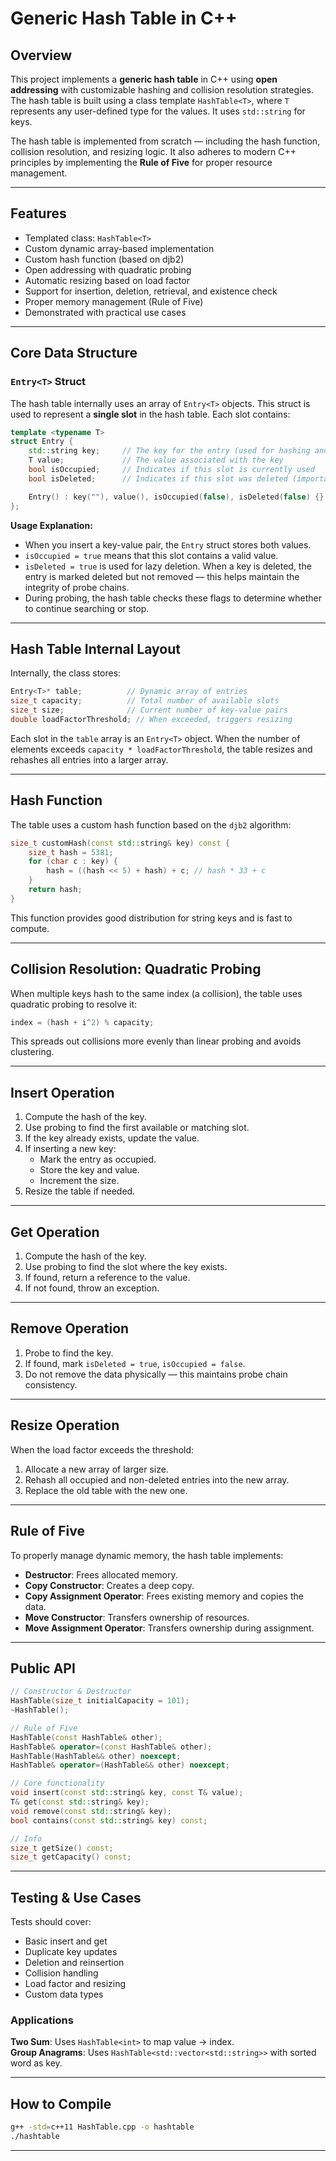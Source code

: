 # Generic Hash Table in C++

## Overview

This project implements a **generic hash table** in C++ using **open addressing** with customizable hashing and collision resolution strategies. The hash table is built using a class template `HashTable<T>`, where `T` represents any user-defined type for the values. It uses `std::string` for keys.

The hash table is implemented from scratch — including the hash function, collision resolution, and resizing logic. It also adheres to modern C++ principles by implementing the **Rule of Five** for proper resource management.

---

## Features

- Templated class: `HashTable<T>`
- Custom dynamic array-based implementation
- Custom hash function (based on djb2)
- Open addressing with quadratic probing
- Automatic resizing based on load factor
- Support for insertion, deletion, retrieval, and existence check
- Proper memory management (Rule of Five)
- Demonstrated with practical use cases

---

## Core Data Structure

### `Entry<T>` Struct

The hash table internally uses an array of `Entry<T>` objects. This struct is used to represent a **single slot** in the hash table. Each slot contains:

```cpp
template <typename T>
struct Entry {
    std::string key;     // The key for the entry (used for hashing and lookup)
    T value;             // The value associated with the key
    bool isOccupied;     // Indicates if this slot is currently used
    bool isDeleted;      // Indicates if this slot was deleted (important for open addressing)

    Entry() : key(""), value(), isOccupied(false), isDeleted(false) {}
};
```

**Usage Explanation:**

- When you insert a key-value pair, the `Entry` struct stores both values.
- `isOccupied = true` means that this slot contains a valid value.
- `isDeleted = true` is used for lazy deletion. When a key is deleted, the entry is marked deleted but not removed — this helps maintain the integrity of probe chains.
- During probing, the hash table checks these flags to determine whether to continue searching or stop.

---

## Hash Table Internal Layout

Internally, the class stores:

```cpp
Entry<T>* table;          // Dynamic array of entries
size_t capacity;          // Total number of available slots
size_t size;              // Current number of key-value pairs
double loadFactorThreshold; // When exceeded, triggers resizing
```

Each slot in the `table` array is an `Entry<T>` object. When the number of elements exceeds `capacity * loadFactorThreshold`, the table resizes and rehashes all entries into a larger array.

---

## Hash Function

The table uses a custom hash function based on the `djb2` algorithm:

```cpp
size_t customHash(const std::string& key) const {
    size_t hash = 5381;
    for (char c : key) {
        hash = ((hash << 5) + hash) + c; // hash * 33 + c
    }
    return hash;
}
```

This function provides good distribution for string keys and is fast to compute.

---

## Collision Resolution: Quadratic Probing

When multiple keys hash to the same index (a collision), the table uses quadratic probing to resolve it:

```cpp
index = (hash + i^2) % capacity;
```

This spreads out collisions more evenly than linear probing and avoids clustering.

---

## Insert Operation

1. Compute the hash of the key.
2. Use probing to find the first available or matching slot.
3. If the key already exists, update the value.
4. If inserting a new key:
   - Mark the entry as occupied.
   - Store the key and value.
   - Increment the size.
5. Resize the table if needed.

---

## Get Operation

1. Compute the hash of the key.
2. Use probing to find the slot where the key exists.
3. If found, return a reference to the value.
4. If not found, throw an exception.

---

## Remove Operation

1. Probe to find the key.
2. If found, mark `isDeleted = true`, `isOccupied = false`.
3. Do not remove the data physically — this maintains probe chain consistency.

---

## Resize Operation

When the load factor exceeds the threshold:
1. Allocate a new array of larger size.
2. Rehash all occupied and non-deleted entries into the new array.
3. Replace the old table with the new one.

---

## Rule of Five

To properly manage dynamic memory, the hash table implements:

- **Destructor**: Frees allocated memory.
- **Copy Constructor**: Creates a deep copy.
- **Copy Assignment Operator**: Frees existing memory and copies the data.
- **Move Constructor**: Transfers ownership of resources.
- **Move Assignment Operator**: Transfers ownership during assignment.

---

## Public API

```cpp
// Constructor & Destructor
HashTable(size_t initialCapacity = 101);
~HashTable();

// Rule of Five
HashTable(const HashTable& other);
HashTable& operator=(const HashTable& other);
HashTable(HashTable&& other) noexcept;
HashTable& operator=(HashTable&& other) noexcept;

// Core functionality
void insert(const std::string& key, const T& value);
T& get(const std::string& key);
void remove(const std::string& key);
bool contains(const std::string& key) const;

// Info
size_t getSize() const;
size_t getCapacity() const;
```

---

## Testing & Use Cases

Tests should cover:

- Basic insert and get
- Duplicate key updates
- Deletion and reinsertion
- Collision handling
- Load factor and resizing
- Custom data types

### Applications

**Two Sum**: Uses `HashTable<int>` to map value → index.  
**Group Anagrams**: Uses `HashTable<std::vector<std::string>>` with sorted word as key.

---

## How to Compile

```sh
g++ -std=c++11 HashTable.cpp -o hashtable
./hashtable
```

---

